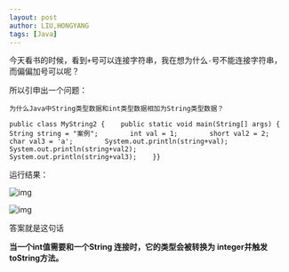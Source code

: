 ```yaml
---
layout: post
author: LIU,HONGYANG
tags: [Java]
---
```





今天看书的时候，看到`+`号可以连接字符串，我在想为什么`-`号不能连接字符串，而偏偏加号可以呢？



所以引申出一个问题：



```
为什么Java中String类型数据和int类型数据相加为String类型数据？
```



```
public class MyString2 {    public static void main(String[] args) {        String string = "案例";        int val = 1;        short val2 = 2;        char val3 = 'a';        System.out.println(string+val);        System.out.println(string+val2);        System.out.println(string+val3);    }}
```



运行结果：



![img](https://mmbiz.qlogo.cn/mmbiz_png/H7Lrpxk7QYKtDA6hCFPNwyRDzibQpWUPBAZVZ689XJlgibczNDI6fpmx6ddbtLbL5L0SZicBpvmCgXic7gArhNuNeg/0?wx_fmt=png)







![img](https://mmbiz.qlogo.cn/mmbiz_jpg/H7Lrpxk7QYKtDA6hCFPNwyRDzibQpWUPBdIzL7u4erLXvo9sz293wI4HLzdvXzvGqEUkrszhx3e0SLF9JOck39w/0?wx_fmt=jpeg)





答案就是这句话



**当一个int值需要和一个String 连接时，它的类型会被转换为 integer并触发toString方法。**